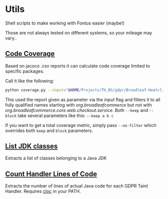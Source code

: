 # Utils

Shell scripts to make working with Fontus easier (maybe!)

Those are not always tested on different systems, so your mileage may vary..

## [Code Coverage](./coverage.py)

Based on jacoco .csv reports it can calculate code coverage limited to specific packages.

Call it like the following:
```bash
python coverage.py --input="$HOME/Projects/TU_BS/gdpr/Broadleaf-Heatclinic-taintable/report.csv"  --keep org.broadleafcommerce --block org.broadleafcommerce.core.web.checkout.service
```

This used the report given as parameter via the *input* flag and filters it to all fully qualified names starting with *org.broadleafcommerce* but not with *org.broadleafcommerce.core.web.checkout.service*. 
Both `--keep` and `--block` take several parameters like this: `--keep a b c`

If you want to get a total coverage metric, simply pass `--no-filter` which overrides both `keep` and `block` parameters.

## [List JDK classes](./list.jdk.classes)

Extracts a list of classes belonging to a Java JDK

## [Count Handler Lines of Code](./count_handler_loc.sh)

Extracts the number of lines of actual Java code for each GDPR Taint Handler. Requires [cloc](https://github.com/AlDanial/cloc) in your PATH.
